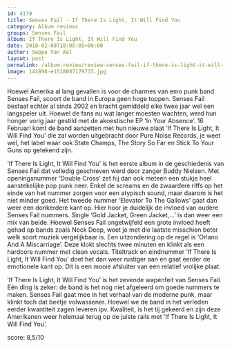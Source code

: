 ```yaml
---
id: 4179
title: Senses Fail - If There Is Light, It Will Find You
category: Album reviews
groups: Senses Fail
album: If There Is Light, It Will Find You
date: 2018-02-08T18:05:05+00:00
author: Seppe Van Ael
layout: post
permalink: /album-review/review-senses-fail-if-there-is-light-it-will-find-you/
image: 141898-e1518087179733.jpg
---
```

Hoewel Amerika al lang gevallen is voor de charmes van emo punk band Senses Fail, scoort de band in Europa geen hoge toppen. Senses Fail bestaat echter al sinds 2002 en bracht gemiddeld elke twee jaar wel een langspeler uit. Hoewel de fans nu wat langer moesten wachten, werd hun honger vorig jaar gestild met de akoestische EP ‘In Your Absence’. 16 Februari komt de band aanzetten met hun nieuwe plaat ‘If There Is Light, It Will Find You’ die zal worden uitgebracht door Pure Noise Records, je weet wel, het label waar ook State Champs, The Story So Far en Stick To Your Guns op getekend zijn.

‘If There Is Light, It Will Find You’ is het eerste album in de geschiedenis van Senses Fail dat volledig geschreven werd door zanger Buddy Nielsen. Met openingsnummer ‘Double Cross’ zet hij dan ook meteen een stukje heel aanstekelijke pop punk neer. Enkel de screams en de zwaardere riffs op het einde van het nummer zorgen voor een atypisch sound, maar daarom is het niet minder goed. Het tweede nummer ‘Elevator To The Gallows’ gaat dan weer een donkerdere kant op. Hier hoor je duidelijk de invloed van oudere Senses Fail nummers. Single ‘Gold Jacket, Green Jacket,…’ is dan weer een mix van beide. Hoewel Senses Fail ongetwijfeld een grote invloed heeft gehad op bands zoals Neck Deep, weet je met die laatste misschien beter welk soort muziek vergelijkbaar is. Een uitzondering op de regel is ‘Orlano And A Miscarriage’. Deze klokt slechts twee minuten en klinkt als een hardcore nummer met clean vocals. Titeltrack en eindnummer ‘If There Is Light, It Will Find You’ doet het dan weer rustiger aan en gaat eerder de emotionele kant op. Dit is een mooie afsluiter van een relatief vrolijke plaat.

‘If There Is Light, It Will Find You’ is het zevende wapenfeit van Senses Fail. Eén ding is zeker: de band is het nog niet afgeleerd om goede nummers te maken. Senses Fail gaat mee in het verhaal van de moderne punk, maar klinkt toch dat beetje volwassener. Hoewel we de band in het verleden eerder kwantiteit zagen leveren ipv. Kwaliteit, is het tij gekeerd en zijn deze Amerikanen weer helemaal terug op de juiste rails met ‘If There Is Light, It Will Find You’.

score: 8,5/10

&nbsp;